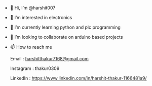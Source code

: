 - 👋 Hi, I’m @harshit007
- 👀 I’m interested in electronics        
- 🌱 I’m currently learning python and plc programming
- 💞️ I’m looking to collaborate on arduino based projects
- 📫 How to reach me 


     Email : harshitthakur7168@gmail.com  
     
     
     Instagram : thakur0309
     
     
     LinkedIn : https://www.linkedin.com/in/harshit-thakur-1166481a9/

<!---
mauser0007/mauser0007 is a ✨ special ✨ repository because its `README.md` (this file) appears on your GitHub profile.
You can click the Preview link to take a look at your changes.
--->
